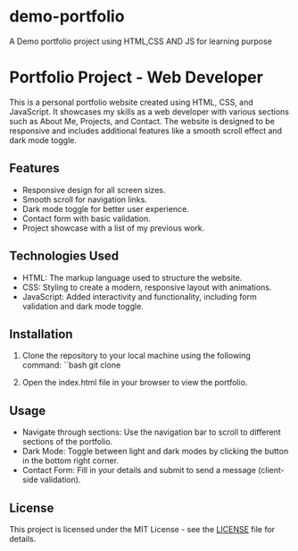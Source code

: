 # demo-portfolio
A Demo portfolio  project using HTML,CSS AND JS for learning purpose


# Portfolio Project - Web Developer

This is a personal portfolio website created using HTML, CSS, and JavaScript. It showcases my skills as a web developer with various sections such as About Me, Projects, and Contact. The website is designed to be responsive and includes additional features like a smooth scroll effect and dark mode toggle.

## Features
- Responsive design for all screen sizes.
- Smooth scroll for navigation links.
- Dark mode toggle for better user experience.
- Contact form with basic validation.
- Project showcase with a list of my previous work.


## Technologies Used
- HTML: The markup language used to structure the website.
- CSS: Styling to create a modern, responsive layout with animations.
- JavaScript: Added interactivity and functionality, including form validation and dark mode toggle.


## Installation
1. Clone the repository to your local machine using the following command:
   ``bash
   git clone <repository-url>
   
2. Open the index.html file in your browser to view the portfolio.

## Usage
- Navigate through sections: Use the navigation bar to scroll to different sections of the portfolio.
- Dark Mode: Toggle between light and dark modes by clicking the button in the bottom right corner.
- Contact Form: Fill in your details and submit to send a message (client-side validation).

## License
This project is licensed under the MIT License - see the [LICENSE](LICENSE) file for details.



